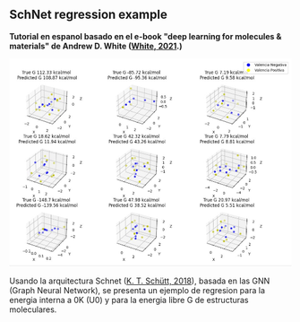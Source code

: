 ## SchNet regression example

**Tutorial en espanol basado en el e-book "deep learning for molecules & materials" de Andrew D. White ([White, 2021](https://doi.org/10.33011/livecoms.3.1.1499).)**

![Red GNN ([K. T. Schütt, 2018](https://doi.org/10.33011/livecoms.3.1.1499)](cover.jpg)

Usando la arquitectura Schnet ([K. T. Schütt, 2018](https://doi.org/10.1063/1.5019779)), basada en las GNN (Graph Neural Network), se presenta un ejemplo de regresion para la energia interna a 0K (U0) y para la energia libre G de estructuras moleculares.
